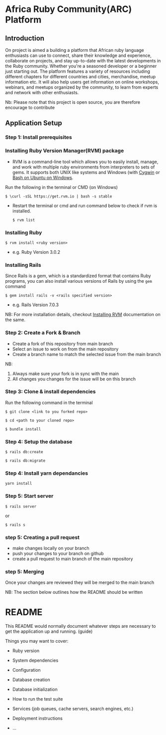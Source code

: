 # Africa Ruby Community(ARC) Platform

## Introduction
On project is aimed a building a platform that  African ruby language enthusiasts can use to connect, share their knowledge and experience, collaborate on projects, and stay up-to-date with the latest developments in the Ruby community. Whether you're a seasoned developer or a beginner just starting out. The platform features a variety of resources including different chapters for different countries and cities, merchandise, meetup information etc. It will also help users get information on online workshops, webinars, and meetups organized by the community, to learn from experts and network with other enthusiasts.

Nb: Please note that this project is open source, you are therefore encourage to contribute

## Application Setup

### Step 1: Install prerequisites
### Installing Ruby Version Manager(RVM) package
* RVM is a command-line tool which allows you to easily install, manage, and work with multiple ruby environments from interpreters to sets of gems. It supports both UNIX like systems and Windows (with [Cygwin](https://cygwin.com) or [Bash on Ubuntu on Windows](https://msdn.microsoft.com/en-us/commandline/wsl/about).
  
Run the following in the terminal or CMD (on Windows)

``` $ \curl -sSL https://get.rvm.io | bash -s stable ```

* Restart the terminal or cmd and run command below to check if rvm is installed.
  
  ```$ rvm list ``` 
### Installing Ruby

``` $ rvm install <ruby version> ```

* e.g. Ruby Version 3.0.2

### Installing Rails

Since Rails is a gem, which is a standardized format that contains Ruby programs, you can also install various versions of Rails by using the ``` gem ``` command

``` $ gem install rails -v <rails specified version> ```

* e.g. Rails Version 7.0.3

NB: For more installation details, checkout [Installing RVM](https://rvm.io/rvm/install) documentation on the same.

### Step 2: Create a Fork & Branch

* Create a fork of this repository from main branch
* Select an issue to work on from the main repository
* Create a branch name to match the selected issue from the main branch

NB: 
 1. Always make sure your fork is in sync with the main
 2. All changes you changes for the issue will be on this branch

### Step 3: Clone & install dependencies

Run the following command in the terminal 

``` $ git clone <link to you forked repo> ```

``` $ cd <path to your cloned repo> ```

``` $ bundle install ```

### Step 4: Setup the database

``` $ rails db:create ```

``` $ rails db:migrate ```

### Step 4: Install yarn dependancies

``` yarn install ```

### Step 5: Start server

``` $ rails server ``` 

or 

``` $ rails s ```

### step 5: Creating a pull request

* make changes locally on your branch 
* push your changes to your branch on github
* create a pull request to main branch of the main repository

### step 5: Merging

Once your changes are reviewed they will be merged to the main branch

NB: The section below outlines how the README should be written

# README

This README would normally document whatever steps are necessary to get the
application up and running. (guide)

Things you may want to cover:

* Ruby version

* System dependencies

* Configuration

* Database creation

* Database initialization

* How to run the test suite

* Services (job queues, cache servers, search engines, etc.)

* Deployment instructions

* ...
